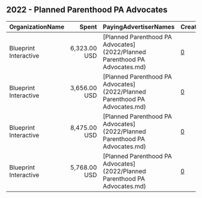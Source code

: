 ## 2022 - Planned Parenthood PA Advocates 
|OrganizationName|Spent|PayingAdvertiserNames|CreativeUrls|Impressions|Genders|AgeBrackets|CountryCodes|BillingAddresses|CandidateBallotInformation|
|:---|---:|:---|:---|---:|:---|:---|:---|:---|:---|
|Blueprint Interactive|6,323.00 USD|[Planned Parenthood PA Advocates](2022/Planned Parenthood PA Advocates.md)|[0](https://www.snap.com/political-ads/asset/86fb67d7b173ebfadab8615153e9db2decea34f65bec8a390f01f9a087d89cf6?mediaType=mp4)|253,971|FEMALE|18-44|united states|"1220 19th Street NW,Washington,20036,US"||
|Blueprint Interactive|3,656.00 USD|[Planned Parenthood PA Advocates](2022/Planned Parenthood PA Advocates.md)|[0](https://www.snap.com/political-ads/asset/86fb67d7b173ebfadab8615153e9db2decea34f65bec8a390f01f9a087d89cf6?mediaType=mp4)|82,274|FEMALE|18-34|united states|"1220 19th Street NW,Washington,20036,US"||
|Blueprint Interactive|8,475.00 USD|[Planned Parenthood PA Advocates](2022/Planned Parenthood PA Advocates.md)|[0](https://www.snap.com/political-ads/asset/ab0c7080e681d0d1831fce093d646fd947775c9f037f38b2121bebf8f7625e52?mediaType=mp4)|427,049|FEMALE|18-44|united states|"1220 19th Street NW,Washington,20036,US"||
|Blueprint Interactive|5,768.00 USD|[Planned Parenthood PA Advocates](2022/Planned Parenthood PA Advocates.md)|[0](https://www.snap.com/political-ads/asset/ab0c7080e681d0d1831fce093d646fd947775c9f037f38b2121bebf8f7625e52?mediaType=mp4)|154,928|FEMALE|18-34|united states|"1220 19th Street NW,Washington,20036,US"||
